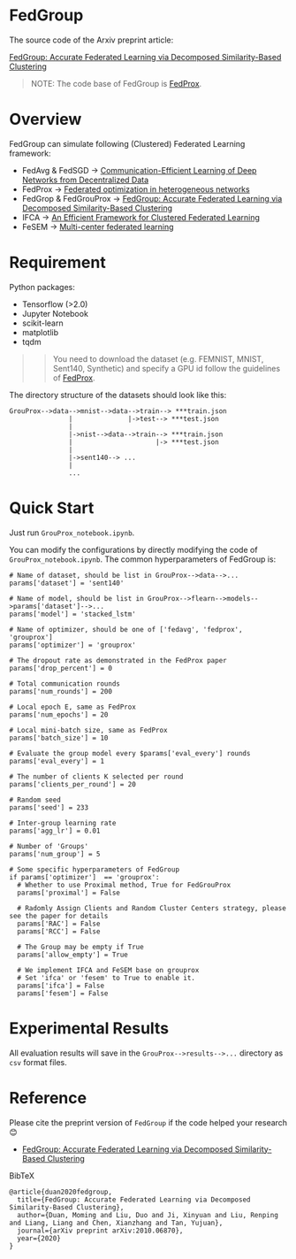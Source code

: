 # FedGroup

The source code of the Arxiv preprint article:

[FedGroup: Accurate Federated Learning via Decomposed Similarity-Based Clustering](https://arxiv.org/abs/2010.06870)

>NOTE: The code base of FedGroup is [FedProx](https://github.com/litian96/FedProx).

# Overview
FedGroup can simulate following (Clustered) Federated Learning framework:
- FedAvg & FedSGD -> [Communication-Efficient Learning of Deep Networks from Decentralized Data](http://proceedings.mlr.press/v54/mcmahan17a.html)
- FedProx -> [Federated optimization in heterogeneous networks](https://arxiv.org/abs/1812.06127)
- FedGrop & FedGrouProx -> [FedGroup: Accurate Federated Learning via Decomposed Similarity-Based Clustering](https://arxiv.org/abs/2010.06870)
- IFCA -> [An Efficient Framework for Clustered Federated Learning](https://proceedings.neurips.cc/paper/2020/hash/e32cc80bf07915058ce90722ee17bb71-Abstract.html)
- FeSEM -> [Multi-center federated learning](https://arxiv.org/abs/2005.01026) 

# Requirement
Python packages:
- Tensorflow (>2.0)
- Jupyter Notebook
- scikit-learn
- matplotlib
- tqdm
 
>>You need to download the dataset (e.g. FEMNIST, MNIST, Sent140, Synthetic) and specify a GPU id follow the guidelines of [FedProx](https://github.com/litian96/FedProx).

The directory structure of the datasets should look like this:

```
GrouProx-->data-->mnist-->data-->train--> ***train.json
               |              |->test--> ***test.json
               |
               |->nist-->data-->train--> ***train.json
               |                     |-> ***test.json
               |
               |->sent140--> ...
               |
               ...
```

# Quick Start
Just run `GrouProx_notebook.ipynb`.

You can modify the configurations by directly modifying the code of `GrouProx_notebook.ipynb`.
The common hyperparameters of FedGroup is:
```
# Name of dataset, should be list in GrouProx-->data-->...
params['dataset'] = 'sent140' 

# Name of model, should be list in GrouProx-->flearn-->models-->params['dataset']-->...
params['model'] = 'stacked_lstm'

# Name of optimizer, should be one of ['fedavg', 'fedprox', 'grouprox']
params['optimizer'] = 'grouprox'

# The dropout rate as demonstrated in the FedProx paper
params['drop_percent'] = 0

# Total communication rounds
params['num_rounds'] = 200

# Local epoch E, same as FedProx
params['num_epochs'] = 20

# Local mini-batch size, same as FedProx
params['batch_size'] = 10

# Evaluate the group model every $params['eval_every'] rounds
params['eval_every'] = 1

# The number of clients K selected per round
params['clients_per_round'] = 20

# Random seed
params['seed'] = 233

# Inter-group learning rate
params['agg_lr'] = 0.01

# Number of 'Groups'
params['num_group'] = 5

# Some specific hyperparameters of FedGroup
if params['optimizer']  == 'grouprox':
  # Whether to use Proximal method, True for FedGrouProx
  params['proximal'] = False

  # Radomly Assign Clients and Random Cluster Centers strategy, please see the paper for details 
  params['RAC'] = False
  params['RCC'] = False

  # The Group may be empty if True
  params['allow_empty'] = True
  
  # We implement IFCA and FeSEM base on grouprox
  # Set 'ifca' or 'fesem' to True to enable it. 
  params['ifca'] = False
  params['fesem'] = False

```
# Experimental Results
All evaluation results will save in the `GrouProx-->results-->...` directory as `csv` format files.

# Reference
Please cite the preprint version of `FedGroup` if the code helped your research 😊

- [FedGroup: Accurate Federated Learning via Decomposed Similarity-Based Clustering](https://arxiv.org/abs/2010.06870)

BibTeX
```
@article{duan2020fedgroup,
  title={FedGroup: Accurate Federated Learning via Decomposed Similarity-Based Clustering},
  author={Duan, Moming and Liu, Duo and Ji, Xinyuan and Liu, Renping and Liang, Liang and Chen, Xianzhang and Tan, Yujuan},
  journal={arXiv preprint arXiv:2010.06870},
  year={2020}
}
```

